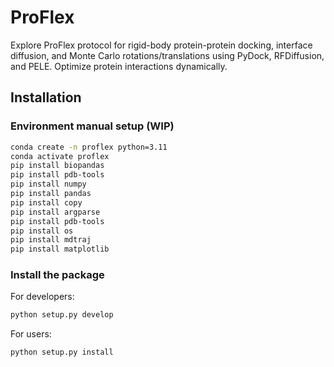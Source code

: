 # ProFlex
Explore ProFlex protocol for rigid-body protein-protein docking, interface diffusion, and Monte Carlo rotations/translations using PyDock, RFDiffusion, and PELE. Optimize protein interactions dynamically.

## Installation
### Environment manual setup (WIP)
```bash
conda create -n proflex python=3.11
conda activate proflex
pip install biopandas
pip install pdb-tools
pip install numpy
pip install pandas
pip install copy
pip install argparse
pip install pdb-tools
pip install os
pip install mdtraj
pip install matplotlib
```

### Install the package
For developers:
```bash
python setup.py develop
```
For users:
```bash
python setup.py install
```
